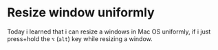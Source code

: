 # Resize window uniformly

Today i learned that i can resize a windows in Mac OS uniformly, if i just press+hold the `⌥` (`alt`) key while resizing a window.